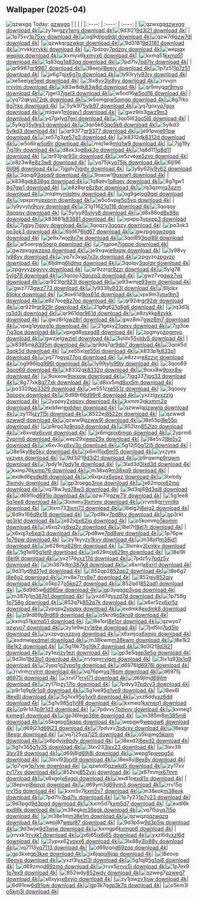 ## Wallpaper (2025-04)
![qzwxgq](https://w.wallhaven.cc/full/qz/wallhaven-qzwxgq.jpg) Today: [qzwxgq](https://th.wallhaven.cc/small/qz/qzwxgq.jpg)
|      |      |      |
| :----: | :----: | :----: |
|![qzwxgq](https://th.wallhaven.cc/small/qz/qzwxgq.jpg)[qzwxgq download 4k](https://wallhaven.cc/w/qzwxgq)|![zy1wrg](https://th.wallhaven.cc/small/zy/zy1wrg.jpg)[zy1wrg download 4k](https://wallhaven.cc/w/zy1wrg)|![9d3l21](https://th.wallhaven.cc/small/9d/9d3l21.jpg)[9d3l21 download 4k](https://wallhaven.cc/w/9d3l21)|
|![1p75xv](https://th.wallhaven.cc/small/1p/1p75xv.jpg)[1p75xv download 4k](https://wallhaven.cc/w/1p75xv)|![og9djl](https://th.wallhaven.cc/small/og/og9djl.jpg)[og9djl download 4k](https://wallhaven.cc/w/og9djl)|![qzw7dl](https://th.wallhaven.cc/small/qz/qzw7dl.jpg)[qzw7dl download 4k](https://wallhaven.cc/w/qzw7dl)|
|![qzwkqr](https://th.wallhaven.cc/small/qz/qzwkqr.jpg)[qzwkqr download 4k](https://wallhaven.cc/w/qzwkqr)|![9d3181](https://th.wallhaven.cc/small/9d/9d3181.jpg)[9d3181 download 4k](https://wallhaven.cc/w/9d3181)|![rrvkkj](https://th.wallhaven.cc/small/rr/rrvkkj.jpg)[rrvkkj download 4k](https://wallhaven.cc/w/rrvkkj)|
|![7pdzqv](https://th.wallhaven.cc/small/7p/7pdzqv.jpg)[7pdzqv download 4k](https://wallhaven.cc/w/7pdzqv)|![wepjgx](https://th.wallhaven.cc/small/we/wepjgx.jpg)[wepjgx download 4k](https://wallhaven.cc/w/wepjgx)|![kxmyx6](https://th.wallhaven.cc/small/kx/kxmyx6.jpg)[kxmyx6 download 4k](https://wallhaven.cc/w/kxmyx6)|
|![kxmq51](https://th.wallhaven.cc/small/kx/kxmq51.jpg)[kxmq51 download 4k](https://wallhaven.cc/w/kxmq51)|![1q83qg](https://th.wallhaven.cc/small/1q/1q83qg.jpg)[1q83qg download 4k](https://wallhaven.cc/w/1q83qg)|![7pd7lv](https://th.wallhaven.cc/small/7p/7pd7lv.jpg)[7pd7lv download 4k](https://wallhaven.cc/w/7pd7lv)|
|![qr9987](https://th.wallhaven.cc/small/qr/qr9987.jpg)[qr9987 download 4k](https://wallhaven.cc/w/qr9987)|![l8eejy](https://th.wallhaven.cc/small/l8/l8eejy.jpg)[l8eejy download 4k](https://wallhaven.cc/w/l8eejy)|![1p7z51](https://th.wallhaven.cc/small/1p/1p7z51.jpg)[1p7z51 download 4k](https://wallhaven.cc/w/1p7z51)|
|![jx6g7q](https://th.wallhaven.cc/small/jx/jx6g7q.jpg)[jx6g7q download 4k](https://wallhaven.cc/w/jx6g7q)|![ly93ry](https://th.wallhaven.cc/small/ly/ly93ry.jpg)[ly93ry download 4k](https://wallhaven.cc/w/ly93ry)|![xe5eel](https://th.wallhaven.cc/small/xe/xe5eel.jpg)[xe5eel download 4k](https://wallhaven.cc/w/xe5eel)|
|![3lx8yy](https://th.wallhaven.cc/small/3l/3lx8yy.jpg)[3lx8yy download 4k](https://wallhaven.cc/w/3lx8yy)|![rrvvjm](https://th.wallhaven.cc/small/rr/rrvvjm.jpg)[rrvvjm download 4k](https://wallhaven.cc/w/rrvvjm)|![k83w8d](https://th.wallhaven.cc/small/k8/k83w8d.jpg)[k83w8d download 4k](https://wallhaven.cc/w/k83w8d)|
|![qr9myq](https://th.wallhaven.cc/small/qr/qr9myq.jpg)[qr9myq download 4k](https://wallhaven.cc/w/qr9myq)|![7jgel3](https://th.wallhaven.cc/small/7j/7jgel3.jpg)[7jgel3 download 4k](https://wallhaven.cc/w/7jgel3)|![w5od16](https://th.wallhaven.cc/small/w5/w5od16.jpg)[w5od16 download 4k](https://wallhaven.cc/w/w5od16)|
|![yq72qk](https://th.wallhaven.cc/small/yq/yq72qk.jpg)[yq72qk download 4k](https://wallhaven.cc/w/yq72qk)|![w5omgp](https://th.wallhaven.cc/small/w5/w5omgp.jpg)[w5omgp download 4k](https://wallhaven.cc/w/w5omgp)|![8g7rko](https://th.wallhaven.cc/small/8g/8g7rko.jpg)[8g7rko download 4k](https://wallhaven.cc/w/8g7rko)|
|![5ylk97](https://th.wallhaven.cc/small/5y/5ylk97.jpg)[5ylk97 download 4k](https://wallhaven.cc/w/5ylk97)|![yq7gox](https://th.wallhaven.cc/small/yq/yq7gox.jpg)[yq7gox download 4k](https://wallhaven.cc/w/yq7gox)|![mlqwv1](https://th.wallhaven.cc/small/ml/mlqwv1.jpg)[mlqwv1 download 4k](https://wallhaven.cc/w/mlqwv1)|
|![gwz9m3](https://th.wallhaven.cc/small/gw/gwz9m3.jpg)[gwz9m3 download 4k](https://wallhaven.cc/w/gwz9m3)|![yq7gxl](https://th.wallhaven.cc/small/yq/yq7gxl.jpg)[yq7gxl download 4k](https://wallhaven.cc/w/yq7gxl)|![3qo5l6](https://th.wallhaven.cc/small/3q/3qo5l6.jpg)[3qo5l6 download 4k](https://wallhaven.cc/w/3qo5l6)|
|![5ylkg3](https://th.wallhaven.cc/small/5y/5ylkg3.jpg)[5ylkg3 download 4k](https://wallhaven.cc/w/5ylkg3)|![3qo5k6](https://th.wallhaven.cc/small/3q/3qo5k6.jpg)[3qo5k6 download 4k](https://wallhaven.cc/w/3qo5k6)|![5ylkd3](https://th.wallhaven.cc/small/5y/5ylkd3.jpg)[5ylkd3 download 4k](https://wallhaven.cc/w/5ylkd3)|
|![qr9377](https://th.wallhaven.cc/small/qr/qr9377.jpg)[qr9377 download 4k](https://wallhaven.cc/w/qr9377)|![je91pw](https://th.wallhaven.cc/small/je/je91pw.jpg)[je91pw download 4k](https://wallhaven.cc/w/je91pw)|![xe57g3](https://th.wallhaven.cc/small/xe/xe57g3.jpg)[xe57g3 download 4k](https://wallhaven.cc/w/xe57g3)|
|![k8312d](https://th.wallhaven.cc/small/k8/k8312d.jpg)[k8312d download 4k](https://wallhaven.cc/w/k8312d)|![w5o6lr](https://th.wallhaven.cc/small/w5/w5o6lr.jpg)[w5o6lr download 4k](https://wallhaven.cc/w/w5o6lr)|![mlq1w9](https://th.wallhaven.cc/small/ml/mlq1w9.jpg)[mlq1w9 download 4k](https://wallhaven.cc/w/mlq1w9)|
|![7jg19y](https://th.wallhaven.cc/small/7j/7jg19y.jpg)[7jg19y download 4k](https://wallhaven.cc/w/7jg19y)|![d8xk3o](https://th.wallhaven.cc/small/d8/d8xk3o.jpg)[d8xk3o download 4k](https://wallhaven.cc/w/d8xk3o)|![1q8d11](https://th.wallhaven.cc/small/1q/1q8d11.jpg)[1q8d11 download 4k](https://wallhaven.cc/w/1q8d11)|
|![qr93jr](https://th.wallhaven.cc/small/qr/qr93jr.jpg)[qr93jr download 4k](https://wallhaven.cc/w/qr93jr)|![xe5zvo](https://th.wallhaven.cc/small/xe/xe5zvo.jpg)[xe5zvo download 4k](https://wallhaven.cc/w/xe5zvo)|![e8z3w8](https://th.wallhaven.cc/small/e8/e8z3w8.jpg)[e8z3w8 download 4k](https://wallhaven.cc/w/e8z3w8)|
|![yq75jk](https://th.wallhaven.cc/small/yq/yq75jk.jpg)[yq75jk download 4k](https://wallhaven.cc/w/yq75jk)|![6ljl96](https://th.wallhaven.cc/small/6l/6ljl96.jpg)[6ljl96 download 4k](https://wallhaven.cc/w/6ljl96)|![7jgjdv](https://th.wallhaven.cc/small/7j/7jgjdv.jpg)[7jgjdv download 4k](https://wallhaven.cc/w/7jgjdv)|
|![ly9y62](https://th.wallhaven.cc/small/ly/ly9y62.jpg)[ly9y62 download 4k](https://wallhaven.cc/w/ly9y62)|![3qoqj9](https://th.wallhaven.cc/small/3q/3qoqj9.jpg)[3qoqj9 download 4k](https://wallhaven.cc/w/3qoqj9)|![9oxow1](https://th.wallhaven.cc/small/9o/9oxow1.jpg)[9oxow1 download 4k](https://wallhaven.cc/w/9oxow1)|
|![k838gq](https://th.wallhaven.cc/small/k8/k838gq.jpg)[k838gq download 4k](https://wallhaven.cc/w/k838gq)|![1q8qev](https://th.wallhaven.cc/small/1q/1q8qev.jpg)[1q8qev download 4k](https://wallhaven.cc/w/1q8qev)|![8g7gw1](https://th.wallhaven.cc/small/8g/8g7gw1.jpg)[8g7gw1 download 4k](https://wallhaven.cc/w/8g7gw1)|
|![e8z8qr](https://th.wallhaven.cc/small/e8/e8z8qr.jpg)[e8z8qr download 4k](https://wallhaven.cc/w/e8z8qr)|![rq3qzm](https://th.wallhaven.cc/small/rq/rq3qzm.jpg)[rq3qzm download 4k](https://wallhaven.cc/w/rq3qzm)|![mlqlmy](https://th.wallhaven.cc/small/ml/mlqlmy.jpg)[mlqlmy download 4k](https://wallhaven.cc/w/mlqlmy)|
|![og9gel](https://th.wallhaven.cc/small/og/og9gel.jpg)[og9gel download 4k](https://wallhaven.cc/w/og9gel)|![vpxprm](https://th.wallhaven.cc/small/vp/vpxprm.jpg)[vpxprm download 4k](https://wallhaven.cc/w/vpxprm)|![w5o5vp](https://th.wallhaven.cc/small/w5/w5o5vp.jpg)[w5o5vp download 4k](https://wallhaven.cc/w/w5o5vp)|
|![ly9yvy](https://th.wallhaven.cc/small/ly/ly9yvy.jpg)[ly9yvy download 4k](https://wallhaven.cc/w/ly9yvy)|![21g116](https://th.wallhaven.cc/small/21/21g116.jpg)[21g116 download 4k](https://wallhaven.cc/w/21g116)|![3qoqqy](https://th.wallhaven.cc/small/3q/3qoqqy.jpg)[3qoqqy download 4k](https://wallhaven.cc/w/3qoqqy)|
|![5ylyy8](https://th.wallhaven.cc/small/5y/5ylyy8.jpg)[5ylyy8 download 4k](https://wallhaven.cc/w/5ylyy8)|![d8x88o](https://th.wallhaven.cc/small/d8/d8x88o.jpg)[d8x88o download 4k](https://wallhaven.cc/w/d8x88o)|![k83881](https://th.wallhaven.cc/small/k8/k83881.jpg)[k83881 download 4k](https://wallhaven.cc/w/k83881)|
|![vpxpp3](https://th.wallhaven.cc/small/vp/vpxpp3.jpg)[vpxpp3 download 4k](https://wallhaven.cc/w/vpxpp3)|![7jgjpy](https://th.wallhaven.cc/small/7j/7jgjpy.jpg)[7jgjpy download 4k](https://wallhaven.cc/w/7jgjpy)|![3qoqzy](https://th.wallhaven.cc/small/3q/3qoqzy.jpg)[3qoqzy download 4k](https://wallhaven.cc/w/3qoqzy)|
|![po3ok3](https://th.wallhaven.cc/small/po/po3ok3.jpg)[po3ok3 download 4k](https://wallhaven.cc/w/po3ok3)|![6ljd67](https://th.wallhaven.cc/small/6l/6ljd67.jpg)[6ljd67 download 4k](https://wallhaven.cc/w/6ljd67)|![gwzpgq](https://th.wallhaven.cc/small/gw/gwzpgq.jpg)[gwzpgq download 4k](https://wallhaven.cc/w/gwzpgq)|
|![je9x7w](https://th.wallhaven.cc/small/je/je9x7w.jpg)[je9x7w download 4k](https://wallhaven.cc/w/je9x7w)|![3qol89](https://th.wallhaven.cc/small/3q/3qol89.jpg)[3qol89 download 4k](https://wallhaven.cc/w/3qol89)|![w5oerp](https://th.wallhaven.cc/small/w5/w5oerp.jpg)[w5oerp download 4k](https://wallhaven.cc/w/w5oerp)|
|![7jgpoe](https://th.wallhaven.cc/small/7j/7jgpoe.jpg)[7jgpoe download 4k](https://wallhaven.cc/w/7jgpoe)|![gwzpxq](https://th.wallhaven.cc/small/gw/gwzpxq.jpg)[gwzpxq download 4k](https://wallhaven.cc/w/gwzpxq)|![je9xqw](https://th.wallhaven.cc/small/je/je9xqw.jpg)[je9xqw download 4k](https://wallhaven.cc/w/je9xqw)|
|![ly98vy](https://th.wallhaven.cc/small/ly/ly98vy.jpg)[ly98vy download 4k](https://wallhaven.cc/w/ly98vy)|![yq7x3x](https://th.wallhaven.cc/small/yq/yq7x3x.jpg)[yq7x3x download 4k](https://wallhaven.cc/w/yq7x3x)|![zpgyzo](https://th.wallhaven.cc/small/zp/zpgyzo.jpg)[zpgyzo download 4k](https://wallhaven.cc/w/zpgyzo)|
|![6ljdmq](https://th.wallhaven.cc/small/6l/6ljdmq.jpg)[6ljdmq download 4k](https://wallhaven.cc/w/6ljdmq)|![3qolqv](https://th.wallhaven.cc/small/3q/3qolqv.jpg)[3qolqv download 4k](https://wallhaven.cc/w/3qolqv)|![zpgyyy](https://th.wallhaven.cc/small/zp/zpgyyy.jpg)[zpgyyy download 4k](https://wallhaven.cc/w/zpgyyy)|
|![qr9zzr](https://th.wallhaven.cc/small/qr/qr9zzr.jpg)[qr9zzr download 4k](https://wallhaven.cc/w/qr9zzr)|![5ylg78](https://th.wallhaven.cc/small/5y/5ylg78.jpg)[5ylg78 download 4k](https://wallhaven.cc/w/5ylg78)|![3qozp3](https://th.wallhaven.cc/small/3q/3qozp3.jpg)[3qozp3 download 4k](https://wallhaven.cc/w/3qozp3)|
|![gwz7vq](https://th.wallhaven.cc/small/gw/gwz7vq.jpg)[gwz7vq download 4k](https://wallhaven.cc/w/gwz7vq)|![qr923l](https://th.wallhaven.cc/small/qr/qr923l.jpg)[qr923l download 4k](https://wallhaven.cc/w/qr923l)|![je93wm](https://th.wallhaven.cc/small/je/je93wm.jpg)[je93wm download 4k](https://wallhaven.cc/w/je93wm)|
|![gwz773](https://th.wallhaven.cc/small/gw/gwz773.jpg)[gwz773 download 4k](https://wallhaven.cc/w/gwz773)|![ly933l](https://th.wallhaven.cc/small/ly/ly933l.jpg)[ly933l download 4k](https://wallhaven.cc/w/ly933l)|![6ljokx](https://th.wallhaven.cc/small/6l/6ljokx.jpg)[6ljokx download 4k](https://wallhaven.cc/w/6ljokx)|
|![9ox61d](https://th.wallhaven.cc/small/9o/9ox61d.jpg)[9ox61d download 4k](https://wallhaven.cc/w/9ox61d)|![vpx9m3](https://th.wallhaven.cc/small/vp/vpx9m3.jpg)[vpx9m3 download 4k](https://wallhaven.cc/w/vpx9m3)|![e8z7oo](https://th.wallhaven.cc/small/e8/e8z7oo.jpg)[e8z7oo download 4k](https://wallhaven.cc/w/e8z7oo)|
|![qr92dr](https://th.wallhaven.cc/small/qr/qr92dr.jpg)[qr92dr download 4k](https://wallhaven.cc/w/qr92dr)|![qr929r](https://th.wallhaven.cc/small/qr/qr929r.jpg)[qr929r download 4k](https://wallhaven.cc/w/qr929r)|![21g8g6](https://th.wallhaven.cc/small/21/21g8g6.jpg)[21g8g6 download 4k](https://wallhaven.cc/w/21g8g6)|
|![rq3d3j](https://th.wallhaven.cc/small/rq/rq3d3j.jpg)[rq3d3j download 4k](https://wallhaven.cc/w/rq3d3j)|![qr961d](https://th.wallhaven.cc/small/qr/qr961d.jpg)[qr961d download 4k](https://wallhaven.cc/w/qr961d)|![e8zykk](https://th.wallhaven.cc/small/e8/e8zykk.jpg)[e8zykk download 4k](https://wallhaven.cc/w/e8zykk)|
|![gwz8rl](https://th.wallhaven.cc/small/gw/gwz8rl.jpg)[gwz8rl download 4k](https://wallhaven.cc/w/gwz8rl)|![gwz8m7](https://th.wallhaven.cc/small/gw/gwz8m7.jpg)[gwz8m7 download 4k](https://wallhaven.cc/w/gwz8m7)|![vpxg1p](https://th.wallhaven.cc/small/vp/vpxg1p.jpg)[vpxg1p download 4k](https://wallhaven.cc/w/vpxg1p)|
|![21gexy](https://th.wallhaven.cc/small/21/21gexy.jpg)[21gexy download 4k](https://wallhaven.cc/w/21gexy)|![7jg3oe](https://th.wallhaven.cc/small/7j/7jg3oe.jpg)[7jg3oe download 4k](https://wallhaven.cc/w/7jg3oe)|![vpxgd8](https://th.wallhaven.cc/small/vp/vpxgd8.jpg)[vpxgd8 download 4k](https://wallhaven.cc/w/vpxgd8)|
|![zpgmyo](https://th.wallhaven.cc/small/zp/zpgmyo.jpg)[zpgmyo download 4k](https://wallhaven.cc/w/zpgmyo)|![gwzjel](https://th.wallhaven.cc/small/gw/gwzjel.jpg)[gwzjel download 4k](https://wallhaven.cc/w/gwzjel)|![5yldv5](https://th.wallhaven.cc/small/5y/5yldv5.jpg)[5yldv5 download 4k](https://wallhaven.cc/w/5yldv5)|
|![k8395m](https://th.wallhaven.cc/small/k8/k8395m.jpg)[k8395m download 4k](https://wallhaven.cc/w/k8395m)|![qr9dq7](https://th.wallhaven.cc/small/qr/qr9dq7.jpg)[qr9dq7 download 4k](https://wallhaven.cc/w/qr9dq7)|![3qok5d](https://th.wallhaven.cc/small/3q/3qok5d.jpg)[3qok5d download 4k](https://wallhaven.cc/w/3qok5d)|
|![xe55xl](https://th.wallhaven.cc/small/xe/xe55xl.jpg)[xe55xl download 4k](https://wallhaven.cc/w/xe55xl)|![k833p1](https://th.wallhaven.cc/small/k8/k833p1.jpg)[k833p1 download 4k](https://wallhaven.cc/w/k833p1)|![yq77og](https://th.wallhaven.cc/small/yq/yq77og.jpg)[yq77og download 4k](https://wallhaven.cc/w/yq77og)|
|![e8zzvr](https://th.wallhaven.cc/small/e8/e8zzvr.jpg)[e8zzvr download 4k](https://wallhaven.cc/w/e8zzvr)|![og996l](https://th.wallhaven.cc/small/og/og996l.jpg)[og996l download 4k](https://wallhaven.cc/w/og996l)|![ly99jy](https://th.wallhaven.cc/small/ly/ly99jy.jpg)[ly99jy download 4k](https://wallhaven.cc/w/ly99jy)|
|![3qoo69](https://th.wallhaven.cc/small/3q/3qoo69.jpg)[3qoo69 download 4k](https://wallhaven.cc/w/3qoo69)|![k8332q](https://th.wallhaven.cc/small/k8/k8332q.jpg)[k8332q download 4k](https://wallhaven.cc/w/k8332q)|![9oxx8w](https://th.wallhaven.cc/small/9o/9oxx8w.jpg)[9oxx8w download 4k](https://wallhaven.cc/w/9oxx8w)|
|![9oxxow](https://th.wallhaven.cc/small/9o/9oxxow.jpg)[9oxxow download 4k](https://wallhaven.cc/w/9oxxow)|![7jgg33](https://th.wallhaven.cc/small/7j/7jgg33.jpg)[7jgg33 download 4k](https://wallhaven.cc/w/7jgg33)|![8g77xk](https://th.wallhaven.cc/small/8g/8g77xk.jpg)[8g77xk download 4k](https://wallhaven.cc/w/8g77xk)|
|![d8xx5m](https://th.wallhaven.cc/small/d8/d8xx5m.jpg)[d8xx5m download 4k](https://wallhaven.cc/w/d8xx5m)|![po3329](https://th.wallhaven.cc/small/po/po3329.jpg)[po3329 download 4k](https://wallhaven.cc/w/po3329)|![xe551z](https://th.wallhaven.cc/small/xe/xe551z.jpg)[xe551z download 4k](https://wallhaven.cc/w/xe551z)|
|![3qoooy](https://th.wallhaven.cc/small/3q/3qoooy.jpg)[3qoooy download 4k](https://wallhaven.cc/w/3qoooy)|![6d99r6](https://th.wallhaven.cc/small/6d/6d99r6.jpg)[6d99r6 download 4k](https://wallhaven.cc/w/6d99r6)|![yxzzlg](https://th.wallhaven.cc/small/yx/yxzzlg.jpg)[yxzzlg download 4k](https://wallhaven.cc/w/yxzzlg)|
|![2yppxy](https://th.wallhaven.cc/small/2y/2yppxy.jpg)[2yppxy download 4k](https://wallhaven.cc/w/2yppxy)|![kxmm2q](https://th.wallhaven.cc/small/kx/kxmm2q.jpg)[kxmm2q download 4k](https://wallhaven.cc/w/kxmm2q)|![exddwr](https://th.wallhaven.cc/small/ex/exddwr.jpg)[exddwr download 4k](https://wallhaven.cc/w/exddwr)|
|![qzwwlq](https://th.wallhaven.cc/small/qz/qzwwlq.jpg)[qzwwlq download 4k](https://wallhaven.cc/w/qzwwlq)|![zy115j](https://th.wallhaven.cc/small/zy/zy115j.jpg)[zy115j download 4k](https://wallhaven.cc/w/zy115j)|![8522ej](https://th.wallhaven.cc/small/85/8522ej.jpg)[8522ej download 4k](https://wallhaven.cc/w/8522ej)|
|![qzwwdl](https://th.wallhaven.cc/small/qz/qzwwdl.jpg)[qzwwdl download 4k](https://wallhaven.cc/w/qzwwdl)|![qzww9l](https://th.wallhaven.cc/small/qz/qzww9l.jpg)[qzww9l download 4k](https://wallhaven.cc/w/qzww9l)|![l8e55p](https://th.wallhaven.cc/small/l8/l8e55p.jpg)[l8e55p download 4k](https://wallhaven.cc/w/l8e55p)|
|![p9rqq3](https://th.wallhaven.cc/small/p9/p9rqq3.jpg)[p9rqq3 download 4k](https://wallhaven.cc/w/p9rqq3)|![852lzo](https://th.wallhaven.cc/small/85/852lzo.jpg)[852lzo download 4k](https://wallhaven.cc/w/852lzo)|![x6xvql](https://th.wallhaven.cc/small/x6/x6xvql.jpg)[x6xvql download 4k](https://wallhaven.cc/w/x6xvql)|
|![jx6mgp](https://th.wallhaven.cc/small/jx/jx6mgp.jpg)[jx6mgp download 4k](https://wallhaven.cc/w/jx6mgp)|![2yprm6](https://th.wallhaven.cc/small/2y/2yprm6.jpg)[2yprm6 download 4k](https://wallhaven.cc/w/2yprm6)|![wep29x](https://th.wallhaven.cc/small/we/wep29x.jpg)[wep29x download 4k](https://wallhaven.cc/w/wep29x)|
|![l8e5v2](https://th.wallhaven.cc/small/l8/l8e5v2.jpg)[l8e5v2 download 4k](https://wallhaven.cc/w/l8e5v2)|![x6xv3o](https://th.wallhaven.cc/small/x6/x6xv3o.jpg)[x6xv3o download 4k](https://wallhaven.cc/w/x6xv3o)|![5g12j5](https://th.wallhaven.cc/small/5g/5g12j5.jpg)[5g12j5 download 4k](https://wallhaven.cc/w/5g12j5)|
|![l8e5ky](https://th.wallhaven.cc/small/l8/l8e5ky.jpg)[l8e5ky download 4k](https://wallhaven.cc/w/l8e5ky)|![jx6m15](https://th.wallhaven.cc/small/jx/jx6m15.jpg)[jx6m15 download 4k](https://wallhaven.cc/w/jx6m15)|![yxzyex](https://th.wallhaven.cc/small/yx/yxzyex.jpg)[yxzyex download 4k](https://wallhaven.cc/w/yxzyex)|
|![9d3j21](https://th.wallhaven.cc/small/9d/9d3j21.jpg)[9d3j21 download 4k](https://wallhaven.cc/w/9d3j21)|![p9rqwm](https://th.wallhaven.cc/small/p9/p9rqwm.jpg)[p9rqwm download 4k](https://wallhaven.cc/w/p9rqwm)|![7pdy1e](https://th.wallhaven.cc/small/7p/7pdy1e.jpg)[7pdy1e download 4k](https://wallhaven.cc/w/7pdy1e)|
|![3lxd3d](https://th.wallhaven.cc/small/3l/3lxd3d.jpg)[3lxd3d download 4k](https://wallhaven.cc/w/3lxd3d)|![kxmp76](https://th.wallhaven.cc/small/kx/kxmp76.jpg)[kxmp76 download 4k](https://wallhaven.cc/w/kxmp76)|![m38xq9](https://th.wallhaven.cc/small/m3/m38xq9.jpg)[m38xq9 download 4k](https://wallhaven.cc/w/m38xq9)|
|![exdkd8](https://th.wallhaven.cc/small/ex/exdkd8.jpg)[exdkd8 download 4k](https://wallhaven.cc/w/exdkd8)|![x6xqxz](https://th.wallhaven.cc/small/x6/x6xqxz.jpg)[x6xqxz download 4k](https://wallhaven.cc/w/x6xqxz)|![3lxmdy](https://th.wallhaven.cc/small/3l/3lxmdy.jpg)[3lxmdy download 4k](https://wallhaven.cc/w/3lxmdy)|
|![gp3roe](https://th.wallhaven.cc/small/gp/gp3roe.jpg)[gp3roe download 4k](https://wallhaven.cc/w/gp3roe)|![jx62mp](https://th.wallhaven.cc/small/jx/jx62mp.jpg)[jx62mp download 4k](https://wallhaven.cc/w/jx62mp)|![vq78w3](https://th.wallhaven.cc/small/vq/vq78w3.jpg)[vq78w3 download 4k](https://wallhaven.cc/w/vq78w3)|
|![9d3qj8](https://th.wallhaven.cc/small/9d/9d3qj8.jpg)[9d3qj8 download 4k](https://wallhaven.cc/w/9d3qj8)|![d691lo](https://th.wallhaven.cc/small/d6/d691lo.jpg)[d691lo download 4k](https://wallhaven.cc/w/d691lo)|![qzw71r](https://th.wallhaven.cc/small/qz/qzw71r.jpg)[qzw71r download 4k](https://wallhaven.cc/w/qzw71r)|
|![5g1ee8](https://th.wallhaven.cc/small/5g/5g1ee8.jpg)[5g1ee8 download 4k](https://wallhaven.cc/w/5g1ee8)|![3lxmmy](https://th.wallhaven.cc/small/3l/3lxmmy.jpg)[3lxmmy download 4k](https://wallhaven.cc/w/3lxmmy)|![rrvm9q](https://th.wallhaven.cc/small/rr/rrvm9q.jpg)[rrvm9q download 4k](https://wallhaven.cc/w/rrvm9q)|
|![3lxm73](https://th.wallhaven.cc/small/3l/3lxm73.jpg)[3lxm73 download 4k](https://wallhaven.cc/w/3lxm73)|![l8elg2](https://th.wallhaven.cc/small/l8/l8elg2.jpg)[l8elg2 download 4k](https://wallhaven.cc/w/l8elg2)|![6d9x16](https://th.wallhaven.cc/small/6d/6d9x16.jpg)[6d9x16 download 4k](https://wallhaven.cc/w/6d9x16)|
|![7pd8kv](https://th.wallhaven.cc/small/7p/7pd8kv.jpg)[7pd8kv download 4k](https://wallhaven.cc/w/7pd8kv)|![gp3rkl](https://th.wallhaven.cc/small/gp/gp3rkl.jpg)[gp3rkl download 4k](https://wallhaven.cc/w/gp3rkl)|![jx62jq](https://th.wallhaven.cc/small/jx/jx62jq.jpg)[jx62jq download 4k](https://wallhaven.cc/w/jx62jq)|
|![o5komm](https://th.wallhaven.cc/small/o5/o5komm.jpg)[o5komm download 4k](https://wallhaven.cc/w/o5komm)|![x6xq2v](https://th.wallhaven.cc/small/x6/x6xq2v.jpg)[x6xq2v download 4k](https://wallhaven.cc/w/x6xq2v)|![l8el7r](https://th.wallhaven.cc/small/l8/l8el7r.jpg)[l8el7r download 4k](https://wallhaven.cc/w/l8el7r)|
|![x6xqj3](https://th.wallhaven.cc/small/x6/x6xqj3.jpg)[x6xqj3 download 4k](https://wallhaven.cc/w/x6xqj3)|![7pd8we](https://th.wallhaven.cc/small/7p/7pd8we.jpg)[7pd8we download 4k](https://wallhaven.cc/w/7pd8we)|![1p76pw](https://th.wallhaven.cc/small/1p/1p76pw.jpg)[1p76pw download 4k](https://wallhaven.cc/w/1p76pw)|
|![zy1kyv](https://th.wallhaven.cc/small/zy/zy1kyv.jpg)[zy1kyv download 4k](https://wallhaven.cc/w/zy1kyv)|![m38jd1](https://th.wallhaven.cc/small/m3/m38jd1.jpg)[m38jd1 download 4k](https://wallhaven.cc/w/m38jd1)|![jx628m](https://th.wallhaven.cc/small/jx/jx628m.jpg)[jx628m download 4k](https://wallhaven.cc/w/jx628m)|
|![3lxmkv](https://th.wallhaven.cc/small/3l/3lxmkv.jpg)[3lxmkv download 4k](https://wallhaven.cc/w/3lxmkv)|![5g1el9](https://th.wallhaven.cc/small/5g/5g1el9.jpg)[5g1el9 download 4k](https://wallhaven.cc/w/5g1el9)|![jx629m](https://th.wallhaven.cc/small/jx/jx629m.jpg)[jx629m download 4k](https://wallhaven.cc/w/jx629m)|
|![l8el9l](https://th.wallhaven.cc/small/l8/l8el9l.jpg)[l8el9l download 4k](https://wallhaven.cc/w/l8el9l)|![yxz17d](https://th.wallhaven.cc/small/yx/yxz17d.jpg)[yxz17d download 4k](https://wallhaven.cc/w/yxz17d)|![7pdz5y](https://th.wallhaven.cc/small/7p/7pdz5y.jpg)[7pdz5y download 4k](https://wallhaven.cc/w/7pdz5y)|
|![m387k8](https://th.wallhaven.cc/small/m3/m387k8.jpg)[m387k8 download 4k](https://wallhaven.cc/w/m387k8)|![x6xrrl](https://th.wallhaven.cc/small/x6/x6xrrl.jpg)[x6xrrl download 4k](https://wallhaven.cc/w/x6xrrl)|![9d31yd](https://th.wallhaven.cc/small/9d/9d31yd.jpg)[9d31yd download 4k](https://wallhaven.cc/w/9d31yd)|
|![852qp2](https://th.wallhaven.cc/small/85/852qp2.jpg)[852qp2 download 4k](https://wallhaven.cc/w/852qp2)|![l8e6g2](https://th.wallhaven.cc/small/l8/l8e6g2.jpg)[l8e6g2 download 4k](https://wallhaven.cc/w/l8e6g2)|![rrv8e7](https://th.wallhaven.cc/small/rr/rrv8e7.jpg)[rrv8e7 download 4k](https://wallhaven.cc/w/rrv8e7)|
|![852qjy](https://th.wallhaven.cc/small/85/852qjy.jpg)[852qjy download 4k](https://wallhaven.cc/w/852qjy)|![o5kp27](https://th.wallhaven.cc/small/o5/o5kp27.jpg)[o5kp27 download 4k](https://wallhaven.cc/w/o5kp27)|![852qd1](https://th.wallhaven.cc/small/85/852qd1.jpg)[852qd1 download 4k](https://wallhaven.cc/w/852qd1)|
|![6d985w](https://th.wallhaven.cc/small/6d/6d985w.jpg)[6d985w download 4k](https://wallhaven.cc/w/6d985w)|![gp3yqq](https://th.wallhaven.cc/small/gp/gp3yqq.jpg)[gp3yqq download 4k](https://wallhaven.cc/w/gp3yqq)|![m387p1](https://th.wallhaven.cc/small/m3/m387p1.jpg)[m387p1 download 4k](https://wallhaven.cc/w/m387p1)|
|![yxzd7d](https://th.wallhaven.cc/small/yx/yxzd7d.jpg)[yxzd7d download 4k](https://wallhaven.cc/w/yxzd7d)|![1p758g](https://th.wallhaven.cc/small/1p/1p758g.jpg)[1p758g download 4k](https://wallhaven.cc/w/1p758g)|![852q7k](https://th.wallhaven.cc/small/85/852q7k.jpg)[852q7k download 4k](https://wallhaven.cc/w/852q7k)|
|![x6xr5z](https://th.wallhaven.cc/small/x6/x6xr5z.jpg)[x6xr5z download 4k](https://wallhaven.cc/w/x6xr5z)|![2ypqpx](https://th.wallhaven.cc/small/2y/2ypqpx.jpg)[2ypqpx download 4k](https://wallhaven.cc/w/2ypqpx)|![exdmk8](https://th.wallhaven.cc/small/ex/exdmk8.jpg)[exdmk8 download 4k](https://wallhaven.cc/w/exdmk8)|
|![p9rd69](https://th.wallhaven.cc/small/p9/p9rd69.jpg)[p9rd69 download 4k](https://wallhaven.cc/w/p9rd69)|![o5kro9](https://th.wallhaven.cc/small/o5/o5kro9.jpg)[o5kro9 download 4k](https://wallhaven.cc/w/o5kro9)|![kxmq51](https://th.wallhaven.cc/small/kx/kxmq51.jpg)[kxmq51 download 4k](https://wallhaven.cc/w/kxmq51)|
|![l8e1or](https://th.wallhaven.cc/small/l8/l8e1or.jpg)[l8e1or download 4k](https://wallhaven.cc/w/l8e1or)|![qzwyo7](https://th.wallhaven.cc/small/qz/qzwyo7.jpg)[qzwyo7 download 4k](https://wallhaven.cc/w/qzwyo7)|![zy1e9w](https://th.wallhaven.cc/small/zy/zy1e9w.jpg)[zy1e9w download 4k](https://wallhaven.cc/w/zy1e9w)|
|![7pd5lo](https://th.wallhaven.cc/small/7p/7pd5lo.jpg)[7pd5lo download 4k](https://wallhaven.cc/w/7pd5lo)|![yxzpvg](https://th.wallhaven.cc/small/yx/yxzpvg.jpg)[yxzpvg download 4k](https://wallhaven.cc/w/yxzpvg)|![x6xmjo](https://th.wallhaven.cc/small/x6/x6xmjo.jpg)[x6xmjo download 4k](https://wallhaven.cc/w/x6xmjo)|
|![exdmel](https://th.wallhaven.cc/small/ex/exdmel.jpg)[exdmel download 4k](https://wallhaven.cc/w/exdmel)|![m38kwm](https://th.wallhaven.cc/small/m3/m38kwm.jpg)[m38kwm download 4k](https://wallhaven.cc/w/m38kwm)|![l8e1k2](https://th.wallhaven.cc/small/l8/l8e1k2.jpg)[l8e1k2 download 4k](https://wallhaven.cc/w/l8e1k2)|
|![5g19k7](https://th.wallhaven.cc/small/5g/5g19k7.jpg)[5g19k7 download 4k](https://wallhaven.cc/w/5g19k7)|![9d3l21](https://th.wallhaven.cc/small/9d/9d3l21.jpg)[9d3l21 download 4k](https://wallhaven.cc/w/9d3l21)|![zy1ezj](https://th.wallhaven.cc/small/zy/zy1ezj.jpg)[zy1ezj download 4k](https://wallhaven.cc/w/zy1ezj)|
|![gp3e5q](https://th.wallhaven.cc/small/gp/gp3e5q.jpg)[gp3e5q download 4k](https://wallhaven.cc/w/gp3e5q)|![9d3lo1](https://th.wallhaven.cc/small/9d/9d3lo1.jpg)[9d3lo1 download 4k](https://wallhaven.cc/w/9d3lo1)|![rrvlqm](https://th.wallhaven.cc/small/rr/rrvlqm.jpg)[rrvlqm download 4k](https://wallhaven.cc/w/rrvlqm)|
|![3lx1q9](https://th.wallhaven.cc/small/3l/3lx1q9.jpg)[3lx1q9 download 4k](https://wallhaven.cc/w/3lx1q9)|![2ypq1g](https://th.wallhaven.cc/small/2y/2ypq1g.jpg)[2ypq1g download 4k](https://wallhaven.cc/w/2ypq1g)|![d6976l](https://th.wallhaven.cc/small/d6/d6976l.jpg)[d6976l download 4k](https://wallhaven.cc/w/d6976l)|
|![rrvlrm](https://th.wallhaven.cc/small/rr/rrvlrm.jpg)[rrvlrm download 4k](https://wallhaven.cc/w/rrvlrm)|![vq76pm](https://th.wallhaven.cc/small/vq/vq76pm.jpg)[vq76pm download 4k](https://wallhaven.cc/w/vq76pm)|![d6975j](https://th.wallhaven.cc/small/d6/d6975j.jpg)[d6975j download 4k](https://wallhaven.cc/w/d6975j)|
|![rrvl71](https://th.wallhaven.cc/small/rr/rrvl71.jpg)[rrvl71 download 4k](https://wallhaven.cc/w/rrvl71)|![d69jlm](https://th.wallhaven.cc/small/d6/d69jlm.jpg)[d69jlm download 4k](https://wallhaven.cc/w/d69jlm)|![zy17lo](https://th.wallhaven.cc/small/zy/zy17lo.jpg)[zy17lo download 4k](https://wallhaven.cc/w/zy17lo)|
|![7pdvy3](https://th.wallhaven.cc/small/7p/7pdvy3.jpg)[7pdvy3 download 4k](https://wallhaven.cc/w/7pdvy3)|![p9r1q9](https://th.wallhaven.cc/small/p9/p9r1q9.jpg)[p9r1q9 download 4k](https://wallhaven.cc/w/p9r1q9)|![5g1ve9](https://th.wallhaven.cc/small/5g/5g1ve9.jpg)[5g1ve9 download 4k](https://wallhaven.cc/w/5g1ve9)|
|![l8ex6l](https://th.wallhaven.cc/small/l8/l8ex6l.jpg)[l8ex6l download 4k](https://wallhaven.cc/w/l8ex6l)|![5g1vx9](https://th.wallhaven.cc/small/5g/5g1vx9.jpg)[5g1vx9 download 4k](https://wallhaven.cc/w/5g1vx9)|![yxz6dd](https://th.wallhaven.cc/small/yx/yxz6dd.jpg)[yxz6dd download 4k](https://wallhaven.cc/w/yxz6dd)|
|![5g1v98](https://th.wallhaven.cc/small/5g/5g1v98.jpg)[5g1v98 download 4k](https://wallhaven.cc/w/5g1v98)|![kxmeq1](https://th.wallhaven.cc/small/kx/kxmeq1.jpg)[kxmeq1 download 4k](https://wallhaven.cc/w/kxmeq1)|![p9r1d3](https://th.wallhaven.cc/small/p9/p9r1d3.jpg)[p9r1d3 download 4k](https://wallhaven.cc/w/p9r1d3)|
|![7pdvvy](https://th.wallhaven.cc/small/7p/7pdvvy.jpg)[7pdvvy download 4k](https://wallhaven.cc/w/7pdvvy)|![kxmeg1](https://th.wallhaven.cc/small/kx/kxmeg1.jpg)[kxmeg1 download 4k](https://wallhaven.cc/w/kxmeg1)|![gp36le](https://th.wallhaven.cc/small/gp/gp36le.jpg)[gp36le download 4k](https://wallhaven.cc/w/gp36le)|
|![m385m8](https://th.wallhaven.cc/small/m3/m385m8.jpg)[m385m8 download 4k](https://wallhaven.cc/w/m385m8)|![o5kqep](https://th.wallhaven.cc/small/o5/o5kqep.jpg)[o5kqep download 4k](https://wallhaven.cc/w/o5kqep)|![wepgw6](https://th.wallhaven.cc/small/we/wepgw6.jpg)[wepgw6 download 4k](https://wallhaven.cc/w/wepgw6)|
|![d69j23](https://th.wallhaven.cc/small/d6/d69j23.jpg)[d69j23 download 4k](https://wallhaven.cc/w/d69j23)|![7pdvxv](https://th.wallhaven.cc/small/7p/7pdvxv.jpg)[7pdvxv download 4k](https://wallhaven.cc/w/7pdvxv)|![l8exgr](https://th.wallhaven.cc/small/l8/l8exgr.jpg)[l8exgr download 4k](https://wallhaven.cc/w/l8exgr)|
|![vq7j25](https://th.wallhaven.cc/small/vq/vq7j25.jpg)[vq7j25 download 4k](https://wallhaven.cc/w/vq7j25)|![o5kqjm](https://th.wallhaven.cc/small/o5/o5kqjm.jpg)[o5kqjm download 4k](https://wallhaven.cc/w/o5kqjm)|![jx6pdy](https://th.wallhaven.cc/small/jx/jx6pdy.jpg)[jx6pdy download 4k](https://wallhaven.cc/w/jx6pdy)|
|![l8exd2](https://th.wallhaven.cc/small/l8/l8exd2.jpg)[l8exd2 download 4k](https://wallhaven.cc/w/l8exd2)|![5g1v35](https://th.wallhaven.cc/small/5g/5g1v35.jpg)[5g1v35 download 4k](https://wallhaven.cc/w/5g1v35)|![3lxv23](https://th.wallhaven.cc/small/3l/3lxv23.jpg)[3lxv23 download 4k](https://wallhaven.cc/w/3lxv23)|
|![3lxv39](https://th.wallhaven.cc/small/3l/3lxv39.jpg)[3lxv39 download 4k](https://wallhaven.cc/w/3lxv39)|![d69j8l](https://th.wallhaven.cc/small/d6/d69j8l.jpg)[d69j8l download 4k](https://wallhaven.cc/w/d69j8l)|![wepg5p](https://th.wallhaven.cc/small/we/wepg5p.jpg)[wepg5p download 4k](https://wallhaven.cc/w/wepg5p)|
|![3lxvl9](https://th.wallhaven.cc/small/3l/3lxvl9.jpg)[3lxvl9 download 4k](https://wallhaven.cc/w/3lxvl9)|![l8ex8y](https://th.wallhaven.cc/small/l8/l8ex8y.jpg)[l8ex8y download 4k](https://wallhaven.cc/w/l8ex8y)|![1p7vjw](https://th.wallhaven.cc/small/1p/1p7vjw.jpg)[1p7vjw download 4k](https://wallhaven.cc/w/1p7vjw)|
|![qzwkd5](https://th.wallhaven.cc/small/qz/qzwkd5.jpg)[qzwkd5 download 4k](https://wallhaven.cc/w/qzwkd5)|![zy17xv](https://th.wallhaven.cc/small/zy/zy17xv.jpg)[zy17xv download 4k](https://wallhaven.cc/w/zy17xv)|![852vxj](https://th.wallhaven.cc/small/85/852vxj.jpg)[852vxj download 4k](https://wallhaven.cc/w/852vxj)|
|![jx67mm](https://th.wallhaven.cc/small/jx/jx67mm.jpg)[jx67mm download 4k](https://wallhaven.cc/w/jx67mm)|![x6xgol](https://th.wallhaven.cc/small/x6/x6xgol.jpg)[x6xgol download 4k](https://wallhaven.cc/w/x6xgol)|![exdl1o](https://th.wallhaven.cc/small/ex/exdl1o.jpg)[exdl1o download 4k](https://wallhaven.cc/w/exdl1o)|
|![l8epvp](https://th.wallhaven.cc/small/l8/l8epvp.jpg)[l8epvp download 4k](https://wallhaven.cc/w/l8epvp)|![d69ym3](https://th.wallhaven.cc/small/d6/d69ym3.jpg)[d69ym3 download 4k](https://wallhaven.cc/w/d69ym3)|![rrv15q](https://th.wallhaven.cc/small/rr/rrv15q.jpg)[rrv15q download 4k](https://wallhaven.cc/w/rrv15q)|
|![kxm5v7](https://th.wallhaven.cc/small/kx/kxm5v7.jpg)[kxm5v7 download 4k](https://wallhaven.cc/w/kxm5v7)|![m38eok](https://th.wallhaven.cc/small/m3/m38eok.jpg)[m38eok download 4k](https://wallhaven.cc/w/m38eok)|![7pd7lv](https://th.wallhaven.cc/small/7p/7pd7lv.jpg)[7pd7lv download 4k](https://wallhaven.cc/w/7pd7lv)|
|![1p7y23](https://th.wallhaven.cc/small/1p/1p7y23.jpg)[1p7y23 download 4k](https://wallhaven.cc/w/1p7y23)|![9d3pgd](https://th.wallhaven.cc/small/9d/9d3pgd.jpg)[9d3pgd download 4k](https://wallhaven.cc/w/9d3pgd)|![kxm5d7](https://th.wallhaven.cc/small/kx/kxm5d7.jpg)[kxm5d7 download 4k](https://wallhaven.cc/w/kxm5d7)|
|![exdl6k](https://th.wallhaven.cc/small/ex/exdl6k.jpg)[exdl6k download 4k](https://wallhaven.cc/w/exdl6k)|![m38egk](https://th.wallhaven.cc/small/m3/m38egk.jpg)[m38egk download 4k](https://wallhaven.cc/w/m38egk)|![vq7l5p](https://th.wallhaven.cc/small/vq/vq7l5p.jpg)[vq7l5p download 4k](https://wallhaven.cc/w/vq7l5p)|
|![m38e1m](https://th.wallhaven.cc/small/m3/m38e1m.jpg)[m38e1m download 4k](https://wallhaven.cc/w/m38e1m)|![qzwqzq](https://th.wallhaven.cc/small/qz/qzwqzq.jpg)[qzwqzq download 4k](https://wallhaven.cc/w/qzwqzq)|![wepj87](https://th.wallhaven.cc/small/we/wepj87.jpg)[wepj87 download 4k](https://wallhaven.cc/w/wepj87)|
|![9d3p5w](https://th.wallhaven.cc/small/9d/9d3p5w.jpg)[9d3p5w download 4k](https://wallhaven.cc/w/9d3p5w)|![9d3wjw](https://th.wallhaven.cc/small/9d/9d3wjw.jpg)[9d3wjw download 4k](https://wallhaven.cc/w/9d3wjw)|![kxmgp6](https://th.wallhaven.cc/small/kx/kxmgp6.jpg)[kxmgp6 download 4k](https://wallhaven.cc/w/kxmgp6)|
|![rrvxk1](https://th.wallhaven.cc/small/rr/rrvxk1.jpg)[rrvxk1 download 4k](https://wallhaven.cc/w/rrvxk1)|![jx6j65](https://th.wallhaven.cc/small/jx/jx6j65.jpg)[jx6j65 download 4k](https://wallhaven.cc/w/jx6j65)|![yxzl6d](https://th.wallhaven.cc/small/yx/yxzl6d.jpg)[yxzl6d download 4k](https://wallhaven.cc/w/yxzl6d)|
|![2ypxx6](https://th.wallhaven.cc/small/2y/2ypxx6.jpg)[2ypxx6 download 4k](https://wallhaven.cc/w/2ypxx6)|![3lx88y](https://th.wallhaven.cc/small/3l/3lx88y.jpg)[3lx88y download 4k](https://wallhaven.cc/w/3lx88y)|![vq7113](https://th.wallhaven.cc/small/vq/vq7113.jpg)[vq7113 download 4k](https://wallhaven.cc/w/vq7113)|
|![d69zqo](https://th.wallhaven.cc/small/d6/d69zqo.jpg)[d69zqo download 4k](https://wallhaven.cc/w/d69zqo)|![gp3kxe](https://th.wallhaven.cc/small/gp/gp3kxe.jpg)[gp3kxe download 4k](https://wallhaven.cc/w/gp3kxe)|![jx6jqp](https://th.wallhaven.cc/small/jx/jx6jqp.jpg)[jx6jqp download 4k](https://wallhaven.cc/w/jx6jqp)|
|![l8eovp](https://th.wallhaven.cc/small/l8/l8eovp.jpg)[l8eovp download 4k](https://wallhaven.cc/w/l8eovp)|![yxzl3l](https://th.wallhaven.cc/small/yx/yxzl3l.jpg)[yxzl3l download 4k](https://wallhaven.cc/w/yxzl3l)|![5g1qj8](https://th.wallhaven.cc/small/5g/5g1qj8.jpg)[5g1qj8 download 4k](https://wallhaven.cc/w/5g1qj8)|
|![d69zmo](https://th.wallhaven.cc/small/d6/d69zmo.jpg)[d69zmo download 4k](https://wallhaven.cc/w/d69zmo)|![rrvx5j](https://th.wallhaven.cc/small/rr/rrvx5j.jpg)[rrvx5j download 4k](https://wallhaven.cc/w/rrvx5j)|![1p7ex9](https://th.wallhaven.cc/small/1p/1p7ex9.jpg)[1p7ex9 download 4k](https://wallhaven.cc/w/1p7ex9)|
|![852wdy](https://th.wallhaven.cc/small/85/852wdy.jpg)[852wdy download 4k](https://wallhaven.cc/w/852wdy)|![qzweg7](https://th.wallhaven.cc/small/qz/qzweg7.jpg)[qzweg7 download 4k](https://wallhaven.cc/w/qzweg7)|![x6xyjo](https://th.wallhaven.cc/small/x6/x6xyjo.jpg)[x6xyjo download 4k](https://wallhaven.cc/w/x6xyjo)|
|![zy1jow](https://th.wallhaven.cc/small/zy/zy1jow.jpg)[zy1jow download 4k](https://wallhaven.cc/w/zy1jow)|![6d91ow](https://th.wallhaven.cc/small/6d/6d91ow.jpg)[6d91ow download 4k](https://wallhaven.cc/w/6d91ow)|![gp3k7q](https://th.wallhaven.cc/small/gp/gp3k7q.jpg)[gp3k7q download 4k](https://wallhaven.cc/w/gp3k7q)|
|![o5km3l](https://th.wallhaven.cc/small/o5/o5km3l.jpg)[o5km3l download 4k](https://wallhaven.cc/w/o5km3l)|